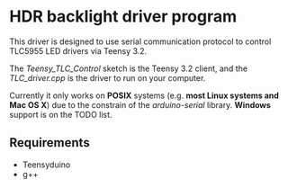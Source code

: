 # HDR backlight driver program

This driver is designed to use serial communication protocol to control TLC5955 LED drivers via Teensy 3.2.

The *Teensy_TLC_Control* sketch is the Teensy 3.2 client, and the *TLC_driver.cpp* is the driver to run on your computer.

Currently it only works on **POSIX** systems (e.g. **most Linux systems and Mac OS X**) due to the constrain of the *arduino-serial* library. **Windows** support is on the TODO list.

## Requirements
- Teensyduino
- g++
